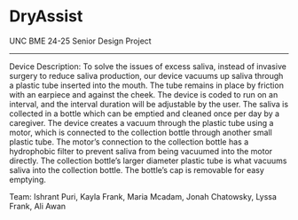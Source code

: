 # DryAssist

UNC BME 24-25 Senior Design Project
___________________________________

Device Description: To solve the issues of excess saliva, instead of invasive surgery to reduce saliva production, our device vacuums up saliva through a plastic tube inserted into the mouth. The tube remains in place by friction with an earpiece and against the cheek. The device is coded to run on an interval, and the interval duration will be adjustable by the user. The saliva is collected in a bottle which can be emptied and cleaned once per day by a caregiver. The device creates a vacuum through the plastic tube using a motor, which is connected to the collection bottle through another small plastic tube. The motor’s connection to the collection bottle has a hydrophobic filter to prevent saliva from being vacuumed into the motor directly. The collection bottle’s larger diameter plastic tube is what vacuums saliva into the collection bottle. The bottle’s cap is removable for easy emptying.

Team:
Ishrant Puri,
Kayla Frank,
Maria Mcadam,
Jonah Chatowsky,
Lyssa Frank,
Ali Awan
